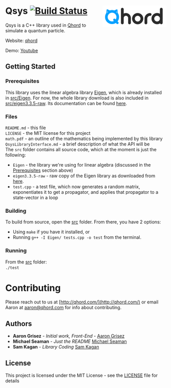 # Qsys [![Build Status](https://travis-ci.org/aarongrisez/Qsys.svg?branch=master)](https://travis-ci.org/aarongrisez/Qsys) <img align='right' src='/QhordLogo.png'>

Qsys is a C++ library used in [Qhord](https://www.qhord.com/) to simulate a quantum particle.


Website: [qhord](http://qhord.com/)

Demo: [Youtube](https://youtu.be/WgCajz7P-M0)

## Getting Started

### Prerequisites
This library uses the linear algebra library [Eigen](http://eigen.tuxfamily.org/), which is already installed in [src/Eigen](src/Eigen).
For now, the whole library download is also included in [src/eigen3.3.5-raw](src/eigen3.3.5-raw).
Its documentation can be found [here](http://eigen.tuxfamily.org/dox/GettingStarted.html).

### Files
`README.md` - this file  
`LICENSE` - the MIT license for this project  
`math.pdf` - an outline of the mathematics being implemented by this library  
`QsysLibraryInterface.md` - a brief description of what the API will be  
The `src` folder contains all source code, which at the moment is just the following:
* `Eigen` - the library we're using for linear algebra (discussed in the  [Prerequisites](Prerequisites) section above)
* `eigen3.3.5-raw` - raw copy of the Eigen library as downloaded from [here](http://bitbucket.org/eigen/eigen/get/3.3.5.zip).
* `test.cpp` - a test file, which now generates a random matrix, exponentiates it to get a propagator,
and applies that propagator to a state-vector in a loop

### Building
To build from source, open the [src](src) folder. From there, you have 2 options:
* Using `make` if you have it installed, or
* Running `g++ -I Eigen/ tests.cpp -o test` from the terminal.

### Running
From the [src](src) folder:  
`./test`

# Contributing

Please reach out to us at [http://qhord.com/](http://qhord.com/) or email Aaron at aaron@qhord.com for info about contributing.

## Authors

* **Aaron Grisez** - *Initial work, Front-End* - [Aaron Grisez](https://github.com/aarongrisez)
* **Michael Seaman** - *Just the README* [Michael Seaman](https://github.com/michaelseaman)
* **Sam Kagan** - *Library Coding* [Sam Kagan](https://github.com/HungryJoe)

## License

This project is licensed under the MIT License - see the [LICENSE](LICENSE) file for details
